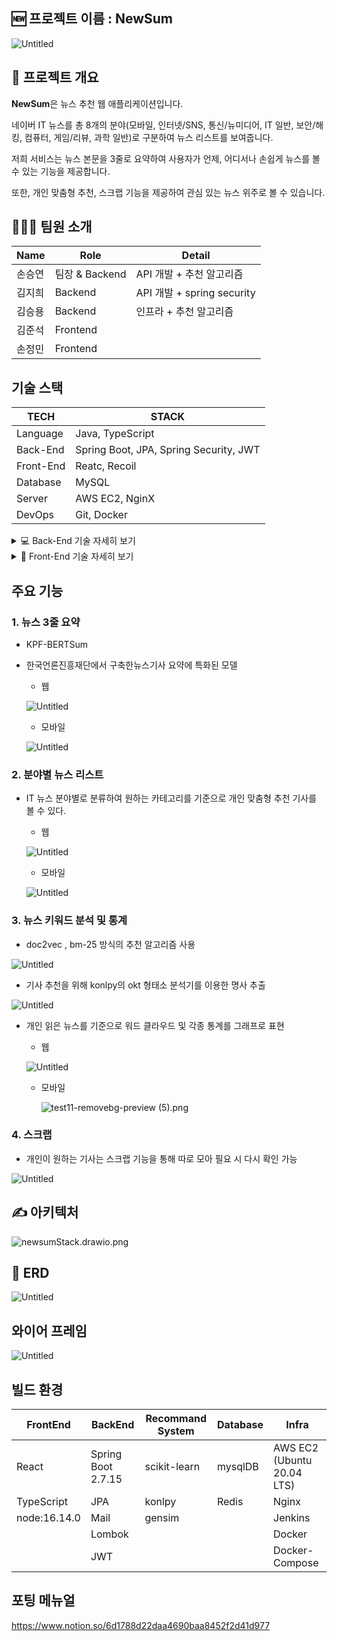 ## 🆕 프로젝트 이름 : NewSum

![Untitled](/uploads/c4547a2bd4c3317538a34416d976eee1/Untitled.png)
## 🔖 프로젝트 개요


**NewSum**은 뉴스 추천 웹 애플리케이션입니다. 

네이버 IT 뉴스를 총 8개의 분야(모바일, 인터넷/SNS, 통신/뉴미디어, IT 일반, 보안/해킹, 컴퓨터, 게임/리뷰, 과학 일반)로 구분하여 뉴스 리스트를 보여줍니다.

저희 서비스는 뉴스 본문을 3줄로 요약하여 사용자가 언제, 어디서나 손쉽게 뉴스를 볼 수 있는 기능을 제공합니다.

또한, 개인 맞춤형 추천, 스크랩 기능을 제공하여 관심 있는 뉴스 위주로 볼 수 있습니다.

## 🧑‍🤝‍🧑 팀원 소개

| Name | Role | Detail |
| --- | --- | --- |
| 손승연 | 팀장 & Backend | API 개발 + 추천 알고리즘 |
| 김지희 | Backend | API 개발 + spring security |
| 김승용 | Backend | 인프라 + 추천 알고리즘 |
| 김준석 | Frontend |  |
| 손정민 | Frontend |  |

## 기술 스택

| TECH | STACK |
| --- | --- |
| Language | Java, TypeScript |
| Back-End | Spring Boot, JPA, Spring Security, JWT |
| Front-End | Reatc, Recoil |
| Database | MySQL |
| Server | AWS EC2, NginX |
| DevOps | Git, Docker |

<details>
<summary>💻 Back-End 기술 자세히 보기</summary>
<div markdown="1">





    ```java
    plugins {
        id 'java'
        id 'org.springframework.boot' version '2.7.15'
        id 'io.spring.dependency-management' version '1.0.15.RELEASE'
    }
    
    group = 'com.ssafy'
    version = '0.0.1-SNAPSHOT'
    
    java {
        sourceCompatibility = '11'
    }
    
    configurations {
        compileOnly {
            extendsFrom annotationProcessor
        }
    }
    
    repositories {
        mavenCentral()
    }
    
    dependencies {
        implementation 'org.springframework.boot:spring-boot-starter-data-jpa'
        implementation 'org.springframework.boot:spring-boot-starter-security'
        implementation 'org.springframework.boot:spring-boot-starter-validation'
        implementation 'org.springframework.boot:spring-boot-starter-web'
        implementation 'org.mybatis.spring.boot:mybatis-spring-boot-starter:2.3.1'
    
        //json parser
        implementation group: 'com.googlecode.json-simple', name: 'json-simple', version: '1.1.1'
    
        //jwt
        implementation 'io.jsonwebtoken:jjwt-api:0.11.2'
        implementation 'io.jsonwebtoken:jjwt-jackson:0.11.2'
        runtimeOnly 'io.jsonwebtoken:jjwt-impl:0.11.2'
        implementation 'com.auth0:java-jwt:4.2.1'
    
        //SMTP
        implementation 'org.springframework.boot:spring-boot-starter-mail'
    
        //Jython
        //https://mvnrepository.com/artifact/org.python/jython
    //    implementation group: 'org.python', name: 'jython', version: '2.7.3'
    
        compileOnly 'org.projectlombok:lombok'
        developmentOnly 'org.springframework.boot:spring-boot-devtools'
        runtimeOnly 'com.mysql:mysql-connector-j'
        annotationProcessor 'org.projectlombok:lombok'
        testImplementation 'org.springframework.boot:spring-boot-starter-test'
        testImplementation 'org.mybatis.spring.boot:mybatis-spring-boot-starter-test:2.3.1'
        testImplementation 'org.springframework.security:spring-security-test'
    }
    
    tasks.named('test') {
        useJUnitPlatform()
    }
    ```
</div>
</details>    


<details>
<summary>🎨 Front-End 기술 자세히 보기</summary>
<div markdown="1">


  

    ```jsx
    - 패키지 매니저: `node:16.14.0`
    - CSS 라이브러리: **`styled-components`**
    - 종속성 라이브러리 목록:
        - **`@testing-library/jest-dom`**: 버전 5.17.0
        - **`@testing-library/react`**: 버전 13.4.0
        - **`@testing-library/user-event`**: 버전 13.5.0
        - **`@types/react`**: 버전 18.2.21
        - **`@types/react-dom`**: 버전 18.2.7
        - **`@types/react-router-dom`**: 버전 5.3.3
        - **`axios`**: 버전 1.5.0
        - **`chart.js`**: 버전 4.4.0
        - **`react`**: 버전 18.2.0
        - **`react-chartjs-2`**: 버전 5.2.0
        - **`react-cookie`**: 버전 6.1.1
        - **`react-cookies`**: 버전 0.1.1
        - **`react-dom`**: 버전 18.2.0
        - **`react-icons`**: 버전 4.11.0
        - **`react-router-dom`**: 버전 6.15.0
        - **`react-scripts`**: 버전 5.0.1
        - **`react-wordcloud`**: 버전 1.2.7
        - **`recoil`**: 버전 0.7.7
        - **`recoil-persist`**: 버전 5.1.0
        - **`styled-components`**: 버전 6.0.8
        - **`typescript`**: 버전 4.9.5
        - **`v6`**: 버전 0.0.0
        - **`web-vitals`**: 버전 2.1.4
    ```
  </div>
</details>    

## 주요 기능

### 1. 뉴스 3줄 요약

- KPF-BERTSum
- 한국언론진흥재단에서 구축한뉴스기사 요약에 특화된 모델
    - 웹
    
    ![Untitled](https://prod-files-secure.s3.us-west-2.amazonaws.com/23625b80-0ade-47d5-b4f5-10172b4c8904/83231077-f943-48c4-94c0-5d6f58450ab7/Untitled.png)
    
    - 모바일
    
    ![Untitled](https://prod-files-secure.s3.us-west-2.amazonaws.com/23625b80-0ade-47d5-b4f5-10172b4c8904/bd015463-3867-416d-b623-3555db5e1218/Untitled.png)
    

### 2. 분야별 뉴스 리스트

- IT 뉴스 분야별로 분류하여 원하는 카테고리를 기준으로 개인 맞춤형 추천 기사를 볼 수 있다.
    - 웹
    
    ![Untitled](https://prod-files-secure.s3.us-west-2.amazonaws.com/23625b80-0ade-47d5-b4f5-10172b4c8904/32b6cd77-c23b-4a6d-825b-61b3d6cfb9a6/Untitled.png)
    
    - 모바일
    
    ![Untitled](https://prod-files-secure.s3.us-west-2.amazonaws.com/23625b80-0ade-47d5-b4f5-10172b4c8904/9085b23d-8135-4d35-85d0-9293ead8e14a/Untitled.png)
    

### 3. 뉴스 키워드 분석 및 통계

- doc2vec , bm-25 방식의 추천 알고리즘 사용

![Untitled](https://prod-files-secure.s3.us-west-2.amazonaws.com/23625b80-0ade-47d5-b4f5-10172b4c8904/cc5f6a13-0f9e-4d66-8e57-d10a27aae590/Untitled.png)

- 기사 추천을 위해 konlpy의 okt 형태소 분석기를 이용한 명사 추출

![Untitled](https://prod-files-secure.s3.us-west-2.amazonaws.com/23625b80-0ade-47d5-b4f5-10172b4c8904/54530f3b-3b84-408c-ae6b-be77b1ee5658/Untitled.png)

- 개인 읽은 뉴스를 기준으로 워드 클라우드 및 각종 통계를 그래프로 표현
    - 웹
    
    ![Untitled](https://prod-files-secure.s3.us-west-2.amazonaws.com/23625b80-0ade-47d5-b4f5-10172b4c8904/d192ffb6-6e27-482d-a3f7-e015ecf4e006/Untitled.png)
    
    - 모바일
        
        ![test11-removebg-preview (5).png](https://prod-files-secure.s3.us-west-2.amazonaws.com/23625b80-0ade-47d5-b4f5-10172b4c8904/7ad44c85-cd03-48fd-ab79-ce21c243e26e/test11-removebg-preview_(5).png)
        
    

### 4. 스크랩

- 개인이 원하는 기사는 스크랩 기능을 통해 따로 모아 필요 시 다시 확인 가능

![Untitled](https://prod-files-secure.s3.us-west-2.amazonaws.com/23625b80-0ade-47d5-b4f5-10172b4c8904/d5935bdc-a4e8-4ed9-b668-9fec97ac25ef/Untitled.png)

## ✍️ 아키텍처

![newsumStack.drawio.png](https://prod-files-secure.s3.us-west-2.amazonaws.com/23625b80-0ade-47d5-b4f5-10172b4c8904/cea9d606-624d-44ea-bfe2-2abb174dca3f/newsumStack.drawio.png)

## 💾 ERD

![Untitled](https://prod-files-secure.s3.us-west-2.amazonaws.com/23625b80-0ade-47d5-b4f5-10172b4c8904/05a5db0b-f9b2-4d36-a056-8dad16dc6279/Untitled.png)

## 와이어 프레임

![Untitled](https://prod-files-secure.s3.us-west-2.amazonaws.com/23625b80-0ade-47d5-b4f5-10172b4c8904/64101bc3-15a1-440c-87b2-15ffcd11a402/Untitled.png)

## 빌드 환경

| FrontEnd | BackEnd | Recommand System | Database | Infra |
| --- | --- | --- | --- | --- |
| React | Spring Boot 2.7.15 | scikit-learn | mysqlDB | AWS EC2 (Ubuntu 20.04 LTS) |
| TypeScript | JPA | konlpy | Redis | Nginx |
| node:16.14.0 | Mail | gensim |  | Jenkins |
|  | Lombok |  |  | Docker |
|  | JWT |  |  | Docker-Compose |

## 포팅 메뉴얼

https://www.notion.so/6d1788d22daa4690baa8452f2d41d977

